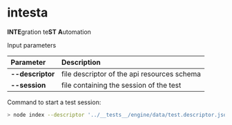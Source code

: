 # intesta

**INTE**gration te**ST** **A**utomation



Input parameters

| Parameter        | Description                                 |
| :--------------- | :------------------------------------------ |
| **--descriptor** | file descriptor of the api resources schema |
| **--session**    | file containing the session of the test     |




Command to start a test session:

```bash
> node index --descriptor '../__tests__/engine/data/test.descriptor.json' --session '../__tests__/engine/data/test.session.json'
```

